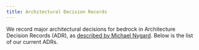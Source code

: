 ```yaml
---
title: Architectural Decision Records
---
```


We record major architectural decisions for bedrock in Architecture
Decision Records (ADR), as [described by Michael
Nygard](http://thinkrelevance.com/blog/2011/11/15/documenting-architecture-decisions).
Below is the list of our current ADRs.
